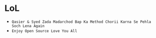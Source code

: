 # LoL
- `Qasier & Syed Zada Madarchod Bap Ka Method Chorii Karna Se Pehla Soch Lena Again`
- `Enjoy Open Source Love You All`
